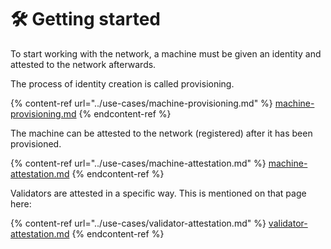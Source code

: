 # 🛠 Getting started

To start working with the network, a machine must be given an identity and attested to the network afterwards.&#x20;

The process of identity creation is called provisioning.

{% content-ref url="../use-cases/machine-provisioning.md" %}
[machine-provisioning.md](../use-cases/machine-provisioning.md)
{% endcontent-ref %}

The machine can be attested to the network (registered) after it has been provisioned.

{% content-ref url="../use-cases/machine-attestation.md" %}
[machine-attestation.md](../use-cases/machine-attestation.md)
{% endcontent-ref %}

Validators are attested in a specific way. This is mentioned on that page here:

{% content-ref url="../use-cases/validator-attestation.md" %}
[validator-attestation.md](../use-cases/validator-attestation.md)
{% endcontent-ref %}
